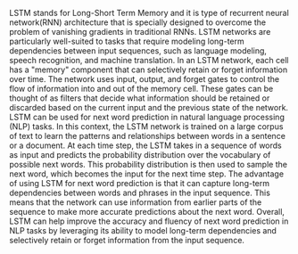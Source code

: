 LSTM stands for Long-Short Term Memory and it is type of recurrent neural network(RNN) architecture that is specially designed to overcome the problem of vanishing gradients in traditional RNNs.
LSTM networks are particularly well-suited to tasks that require modeling long-term dependencies between input sequences, such as language modeling, speech recognition, and machine translation.
In an LSTM network, each cell has a "memory" component that can selectively retain or forget information over time.
The network uses input, output, and forget gates to control the flow of information into and out of the memory cell.
These gates can be thought of as filters that decide what information should be retained or discarded based on the current input and the previous state of the network.
LSTM can be used for next word prediction in natural language processing (NLP) tasks.
In this context, the LSTM network is trained on a large corpus of text to learn the patterns and relationships between words in a sentence or a document.
At each time step, the LSTM takes in a sequence of words as input and predicts the probability distribution over the vocabulary of possible next words.
This probability distribution is then used to sample the next word, which becomes the input for the next time step.
The advantage of using LSTM for next word prediction is that it can capture long-term dependencies between words and phrases in the input sequence.
This means that the network can use information from earlier parts of the sequence to make more accurate predictions about the next word.
Overall, LSTM can help improve the accuracy and fluency of next word prediction in NLP tasks by leveraging its ability to model long-term dependencies and selectively retain or forget information from the input sequence.
